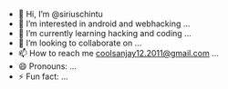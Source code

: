 - 👋 Hi, I’m @siriuschintu
- 👀 I’m interested in android and webhacking ...
- 🌱 I’m currently learning hacking and coding ...
- 💞️ I’m looking to collaborate on ...
- 📫 How to reach me coolsanjay12.2011@gmail.com ...
- 😄 Pronouns: ...
- ⚡ Fun fact: ...

<!---
siriuschintu/siriuschintu is a ✨ special ✨ repository because its `README.md` (this file) appears on your GitHub profile.
You can click the Preview link to take a look at your changes.
--->
